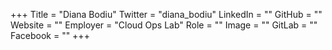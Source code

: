 +++
Title = "Diana Bodiu"
Twitter = "diana_bodiu"
LinkedIn = ""
GitHub = ""
Website = ""
Employer = "Cloud Ops Lab"
Role = ""
Image = ""
GitLab = ""
Facebook = ""
+++
